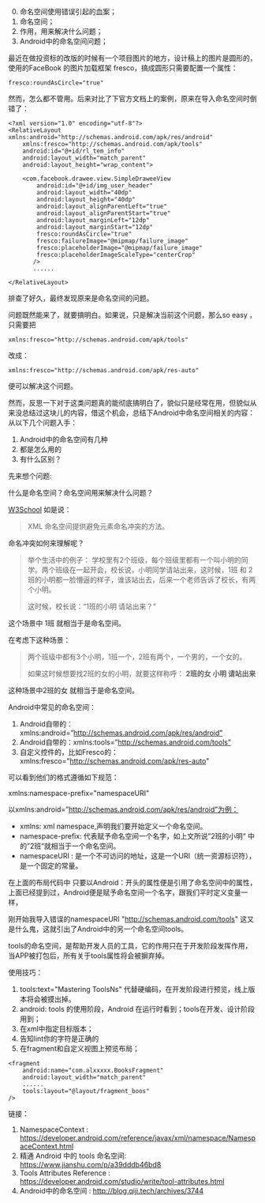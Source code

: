0. 命名空间使用错误引起的血案；
1. 命名空间；
2. 作用，用来解决什么问题；
3. Android中的命名空间问题；

最近在做投资标的改版的时候有一个项目图片的地方，设计稿上的图片是圆形的，使用的FaceBook 的图片加载框架 fresco，搞成圆形只需要配置一个属性：
```
fresco:roundAsCircle="true"
```

然而，怎么都不管用。后来对比了下官方文档上的案例，原来在导入命名空间时倒错了：
```
<?xml version="1.0" encoding="utf-8"?>
<RelativeLayout xmlns:android="http://schemas.android.com/apk/res/android"
    xmlns:fresco="http://schemas.android.com/apk/tools"
    android:id="@+id/rl_tem_info"
    android:layout_width="match_parent"
    android:layout_height="wrap_content">

    <com.facebook.drawee.view.SimpleDraweeView
        android:id="@+id/img_user_header"
        android:layout_width="40dp"
        android:layout_height="40dp"
        android:layout_alignParentLeft="true"
        android:layout_alignParentStart="true"
        android:layout_marginLeft="12dp"
        android:layout_marginStart="12dp"
        fresco:roundAsCircle="true"
        fresco:failureImage="@mipmap/failure_image"
        fresco:placeholderImage="@mipmap/failure_image"
        fresco:placeholderImageScaleType="centerCrop"
       />
       ......

</RelativeLayout>
```

排查了好久，最终发现原来是命名空间的问题。

问题既然能来了，就要搞明白。如果说，只是解决当前这个问题，那么so easy ，只需要把
```
xmlns:fresco="http://schemas.android.com/apk/tools"
```

改成：
```
xmlns:fresco="http://schemas.android.com/apk/res-auto"
```

便可以解决这个问题。

然而，反思一下对于这类问题真的能彻底搞明白了，貌似只是经常在用，但貌似从来没总结过这块儿的内容，借这个机会，总结下Android中命名空间相关的内容：
从以下几个问题入手：
1. Android中的命名空间有几种
2. 都是怎么用的
3. 有什么区别？

先来想个问题:

什么是命名空间？命名空间用来解决什么问题？

[W3School](http://www.w3school.com.cn/xml/xml_namespaces.asp) 如是说：

> XML 命名空间提供避免元素命名冲突的方法。

命名冲突如何来理解呢？
> 举个生活中的例子： 学校里有2个班级，每个班级里都有一个叫小明的同学。两个班级在一起开会，校长说，小明同学请站出来，这时候，1班 和 2班的小明都一脸懵逼的样子，谁该站出去，后来一个老师告诉了校长，有两个小明。
> 
> 这时候，校长说：“1班的小明 请站出来？”

这个场景中 1班 就相当于是命名空间。

在考虑下这种场景：

> 两个班级中都有3个小明，1班一个，2班有两个，一个男的，一个女的。
> 
> 如果这时候想要找2班的女的小明，就要这样称呼：
> **2班的女 小明 请站出来**

这种场景中2班的女 就相当于是命名空间。

Android中常见的命名空间：

1. Android自带的：xmlns:android=”http://schemas.android.com/apk/res/android”
2. Android自带的：xmlns:tools=”http://schemas.android.com/tools”
3. 自定义控件的，比如Fresco的：xmlns:fresco="http://schemas.android.com/apk/res-auto"

可以看到他们的格式遵循如下规范：

xmlns:namespace-prefix="namespaceURI"

以xmlns:android=”http://schemas.android.com/apk/res/android”为例：

* xmlns: xml namespace,声明我们要开始定义一个命名空间。
* namespace-prefix: 代表赋予命名空间一个名字，如上文所说”2班的小明“ 中的”2班“就相当于一个命名空间。
* namespaceURI : 是一个不可访问的地址，这是一个URI（统一资源标识符），是一个固定的常量。

在上面的布局代码中 只要以Android：开头的属性便是引用了命名空间中的属性，上面已经提到过，Android便是赋予命名空间一个名字，跟我们平时定义变量一样，


刚开始我导入错误的namespaceURI "http://schemas.android.com/tools" 这又是什么鬼，这就引出了Android中的另一个命名空间tools。

tools的命名空间，是帮助开发人员的工具，它的作用只在于开发阶段发挥作用，当APP被打包后，所有关于tools属性将会被摒弃掉。



使用技巧：

1. tools:text="Mastering ToolsNs" 代替硬编码，在开发阶段进行预览，线上版本将会被摸出掉。 
2. android: tools 的使用阶段，Android 在运行时看到；tools在开发、设计阶段用到；
3. 在xml中指定目标版本；
4. 告知lint你的字符是正确的
5. 在fragment和自定义视图上预览布局；

```
<fragment
	android:name="com.alxxxxx.BooksFragment"
	android:layout_width="match_parent"
	......
	tools:layout="@layout/fragment_boos"
/>
```

链接：

1. NamespaceContext : https://developer.android.com/reference/javax/xml/namespace/NamespaceContext.html
2. 精通 Android 中的 tools 命名空间: https://www.jianshu.com/p/a39dddb46bd8
3. Tools Attributes Reference : https://developer.android.com/studio/write/tool-attributes.html
4. Android中的命名空间 : http://blog.qiji.tech/archives/3744

